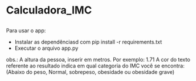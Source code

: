 # Calculadora_IMC

##

Para usar o app:
- Instalar as dependênciasd com pip install -r requirements.txt
- Executar o arquivo app.py

obs.: A altura da pessoa, inserir em metros. Por exemplo: 1.71
A cor do texto referente ao resultado indica em qual categoria do IMC você se encontra:
  (Abaixo do peso, Normal, sobrepeso, obesidade ou obesidade grave)
